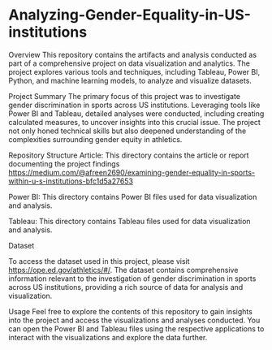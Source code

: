 # Analyzing-Gender-Equality-in-US-institutions

Overview
This repository contains the artifacts and analysis conducted as part of a comprehensive project on data visualization and analytics. The project explores various tools and techniques, including Tableau, Power BI, Python, and machine learning models, to analyze and visualize datasets.

Project Summary
The primary focus of this project was to investigate gender discrimination in sports across US institutions. Leveraging tools like Power BI and Tableau, detailed analyses were conducted, including creating calculated measures, to uncover insights into this crucial issue. The project not only honed technical skills but also deepened understanding of the complexities surrounding gender equity in athletics.

Repository Structure
Article: This directory contains the article or report documenting the project findings https://medium.com/@afreen2690/examining-gender-equality-in-sports-within-u-s-institutions-bfc1d5a27653

Power BI: This directory contains Power BI files used for data visualization and analysis.

Tableau: This directory contains Tableau files used for data visualization and analysis.

Dataset

To access the dataset used in this project, please visit https://ope.ed.gov/athletics/#/. The dataset contains comprehensive information relevant to the investigation of gender discrimination in sports across US institutions, providing a rich source of data for analysis and visualization. 

Usage
Feel free to explore the contents of this repository to gain insights into the project and access the visualizations and analyses conducted. You can open the Power BI and Tableau files using the respective applications to interact with the visualizations and explore the data further.

